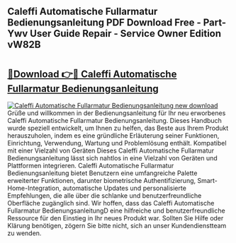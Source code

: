 ## Caleffi Automatische Fullarmatur Bedienungsanleitung PDF Download Free - Part-Ywv User Guide Repair - Service Owner Edition vW82B

# <h2><a href="http://df21sn.blite.top/?on=Caleffi+Automatische+Fullarmatur+Bedienungsanleitung">🔗Download 👉🔴 Caleffi Automatische Fullarmatur Bedienungsanleitung</a></h2>

[![Caleffi Automatische Fullarmatur Bedienungsanleitung new download](https://i.imgur.com/lujVjoI.png)](http://df21sn.blite.top/?on=Caleffi+Automatische+Fullarmatur+Bedienungsanleitung)
Grüße und willkommen in der Bedienungsanleitung für Ihr neu erworbenes Caleffi Automatische Fullarmatur Bedienungsanleitung. Dieses Handbuch wurde speziell entwickelt, um Ihnen zu helfen, das Beste aus Ihrem Produkt herauszuholen, indem es eine gründliche Erläuterung seiner Funktionen, Einrichtung, Verwendung, Wartung und Problemlösung enthält. Kompatibel mit einer Vielzahl von Geräten Dieses Caleffi Automatische Fullarmatur Bedienungsanleitung lässt sich nahtlos in eine Vielzahl von Geräten und Plattformen integrieren. Caleffi Automatische Fullarmatur Bedienungsanleitung bietet Benutzern eine umfangreiche Palette erweiterter Funktionen, darunter biometrische Authentifizierung, Smart-Home-Integration, automatische Updates und personalisierte Empfehlungen, die alle über die schlanke und benutzerfreundliche Oberfläche zugänglich sind. Wir hoffen, dass das Caleffi Automatische Fullarmatur BedienungsanleitungD eine hilfreiche und benutzerfreundliche Ressource für den Einstieg in Ihr neues Produkt war. Sollten Sie Hilfe oder Klärung benötigen, zögern Sie bitte nicht, sich an unser Kundendienstteam zu wenden.
